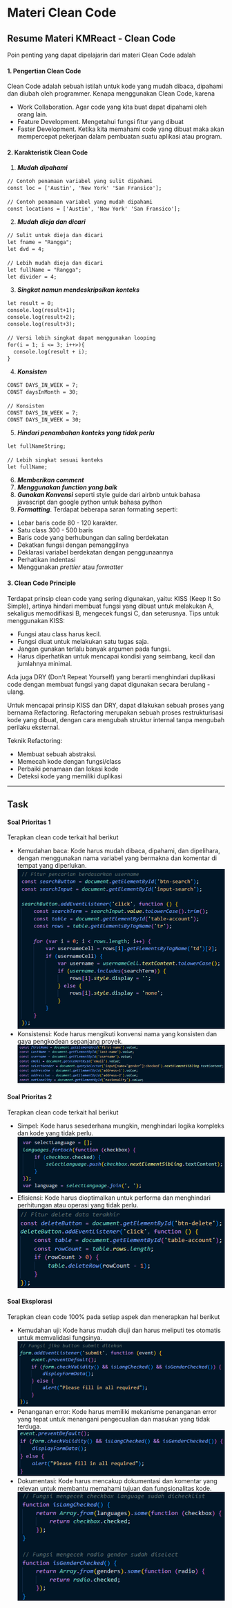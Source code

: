 # Materi Clean Code

## Resume Materi KMReact - Clean Code

Poin penting yang dapat dipelajarin dari materi Clean Code adalah

#### 1. Pengertian Clean Code

Clean Code adalah sebuah istilah untuk kode yang mudah dibaca, dipahami dan diubah oleh programmer.
Kenapa menggunakan Clean Code, karena

- Work Collaboration. Agar code yang kita buat dapat dipahami oleh orang lain.
- Feature Development. Mengetahui fungsi fitur yang dibuat
- Faster Development. Ketika kita memahami code yang dibuat maka akan mempercepat pekerjaan dalam pembuatan suatu aplikasi atau program.

#### 2. Karakteristik Clean Code

1. **_Mudah dipahami_**

```
// Contoh penamaan variabel yang sulit dipahami
const loc = ['Austin', 'New York' 'San Fransico'];

// Contoh penamaan variabel yang mudah dipahami
const locations = ['Austin', 'New York' 'San Fransico'];
```

2. **_Mudah dieja dan dicari_**

```
// Sulit untuk dieja dan dicari
let fname = "Rangga";
let dvd = 4;

// Lebih mudah dieja dan dicari
let fullName = "Rangga";
let divider = 4;
```

3. **_Singkat namun mendeskripsikan konteks_**

```
let result = 0;
console.log(result+1);
console.log(result+2);
console.log(result+3);

// Versi lebih singkat dapat menggunakan looping
for(i = 1; i <= 3; i++>){
  console.log(result + i);
}
```

4. **_Konsisten_**

```
CONST DAYS_IN_WEEK = 7;
CONST daysInMonth = 30;

// Konsisten
CONST DAYS_IN_WEEK = 7;
CONST DAYS_IN_WEEK = 30;
```

5. **_Hindari penambahan konteks yang tidak perlu_**

```
let fullNameString;

// Lebih singkat sesuai konteks
let fullName;
```

6. **_Memberikan comment_**
7. **_Menggunakan function yang baik_**
8. **_Gunakan Konvensi_** seperti style guide dari airbnb untuk bahasa javascript dan google python untuk bahasa python
9. **_Formatting_**. Terdapat beberapa saran formating seperti:

- Lebar baris code 80 - 120 karakter.
- Satu class 300 - 500 baris
- Baris code yang berhubungan dan saling berdekatan
- Dekatkan fungsi dengan pemanggilnya
- Deklarasi variabel berdekatan dengan penggunaannya
- Perhatikan indentasi
- Menggunakan _prettier_ atau _formatter_

#### 3. Clean Code Principle

Terdapat prinsip clean code yang sering digunakan, yaitu:
KISS (Keep It So Simple), artinya hindari membuat fungsi yang dibuat untuk melakukan A, sekaligus memodifikasi B, mengecek fungsi C, dan seterusnya.
Tips untuk menggunakan KISS:

- Fungsi atau class harus kecil.
- Fungsi diuat untuk melakukan satu tugas saja.
- Jangan gunakan terlalu banyak argumen pada fungsi.
- Harus diperhatikan untuk mencapai kondisi yang seimbang, kecil dan jumlahnya minimal.

Ada juga DRY (Don't Repeat Yourself) yang berarti menghindari duplikasi code dengan membuat fungsi yang dapat digunakan secara berulang - ulang.

Untuk mencapai prinsip KISS dan DRY, dapat dilakukan sebuah proses yang bernama Refactoring. Refactoring merupakan sebuah proses restrukturisasi kode yang dibuat, dengan cara mengubah struktur internal tanpa mengubah perilaku eksternal.

Teknik Refactoring:

- Membuat sebuah abstraksi.
- Memecah kode dengan fungsi/class
- Perbaiki penamaan dan lokasi kode
- Deteksi kode yang memiliki duplikasi

---

## Task

#### Soal Prioritas 1

Terapkan clean code terkait hal berikut

- Kemudahan baca: Kode harus mudah dibaca, dipahami, dan dipelihara, dengan menggunakan nama variabel yang bermakna dan komentar di tempat yang diperlukan.
  ![Kemudahan baca](./screenshoot/kemudahan-baca.png)
- Konsistensi: Kode harus mengikuti konvensi nama yang konsisten dan gaya pengkodean sepanjang proyek.
  ![Konsisten](./screenshoot/konsisten.png)

#### Soal Prioritas 2

Terapkan clean code terkait hal berikut

- Simpel: Kode harus sesederhana mungkin, menghindari logika kompleks dan kode yang tidak perlu.
  ![Simpel](./screenshoot/simple.png)
- Efisiensi: Kode harus dioptimalkan untuk performa dan menghindari perhitungan atau operasi yang tidak perlu.
  ![Efisien](./screenshoot/efisiensi.png)

#### Soal Eksplorasi

Terapkan clean code 100% pada setiap aspek dan menerapkan hal berikut

- Kemudahan uji: Kode harus mudah diuji dan harus meliputi tes otomatis untuk memvalidasi fungsinya.
  ![Kemudahan uji](./screenshoot/kemudahan-uji.png)
- Penanganan error: Kode harus memiliki mekanisme penanganan error yang tepat untuk menangani pengecualian dan masukan yang tidak terduga.
  ![Penanganan error](./screenshoot/penanganan-error.png)
- Dokumentasi: Kode harus mencakup dokumentasi dan komentar yang relevan untuk membantu memahami tujuan dan fungsionalitas kode.
  ![Dokumentasi](./screenshoot/dokumentasi.png)
